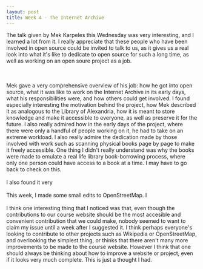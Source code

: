 ```yaml
---
layout: post
title: Week 4 - The Internet Archive
---
```


The talk given by Mek Karpeles this Wednesday was very interesting, and I learned a lot from it. I really appreciate that these people who have been involved in open source could be invited to talk to us, as it gives us a real look into what it's like to dedicate to open source for such a long time, as well as working on an open soure project as a job.
<!--more-->
<br><br>
Mek gave a very comprehensive overview of his job: how he got into open source, what it was like to work on the Internet Archive in its early days, what his responsibilities were, and how others could get involved. I found especially interesting the motivation behind the project, how Mek described it as analogous to the Library of Alexandria, how it is meant to store knowledge and make it accessible to everyone, as well as preserve it for the future. I also really admired how in the early days of the project, where there were only a handful of people working on it, he had to take on an extreme workload. I also really admire the dedication made by those involved with work such as scanning physical books page by page to make it freely accessible. One thing I didn't really understand was why the books were made to emulate a real life library book-borrowing process, where only one person could have access to a book at a time. I may have to go back to check on this.
<br><br>
I also found it very 
<br><br>
This week, I made some small edits to OpenStreetMap. I 
<br><br>
I think one interesting thing that I noticed was that, even though the contributions to our course website should be the most accesible and convenient contribution that we could make, nobody seemed to want to claim my issue until a week after I suggested it. I think perhaps everyone's looking to contribute to other projects such as Wikipedia or OpenStreetMap, and overlooking the simplest thing, or thinks that there aren't many more improvements to be made to the course website. However I think that one should always be thinking about how to improve a website or project, even if it looks very much complete. This is just a thought I had.